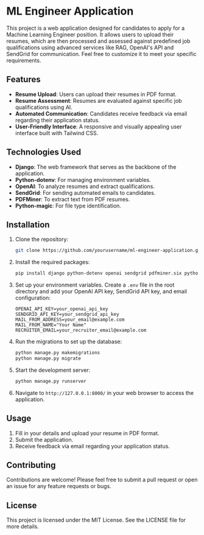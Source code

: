 
# ML Engineer Application

This project is a web application designed for candidates to apply for a Machine Learning Engineer position. It allows users to upload their resumes, which are then processed and assessed against predefined job qualifications using advanced services like RAG, OpenAI's API and SendGrid for communication.
Feel free to customize it to meet your specific requirements.
## Features

- **Resume Upload**: Users can upload their resumes in PDF format.
- **Resume Assessment**: Resumes are evaluated against specific job qualifications using AI.
- **Automated Communication**: Candidates receive feedback via email regarding their application status.
- **User-Friendly Interface**: A responsive and visually appealing user interface built with Tailwind CSS.

## Technologies Used

- **Django**: The web framework that serves as the backbone of the application.
- **Python-dotenv**: For managing environment variables.
- **OpenAI**: To analyze resumes and extract qualifications.
- **SendGrid**: For sending automated emails to candidates.
- **PDFMiner**: To extract text from PDF resumes.
- **Python-magic**: For file type identification.

## Installation

1. Clone the repository:

   ```bash
   git clone https://github.com/yourusername/ml-engineer-application.git
   ```

2. Install the required packages:

   ```bash
   pip install django python-dotenv openai sendgrid pdfminer.six python-magic
   ```

3. Set up your environment variables. Create a `.env` file in the root directory and add your OpenAI API key, SendGrid API key, and email configuration:

   ```plaintext
   OPENAI_API_KEY=your_openai_api_key
   SENDGRID_API_KEY=your_sendgrid_api_key
   MAIL_FROM_ADDRESS=your_email@example.com
   MAIL_FROM_NAME="Your Name"
   RECRUITER_EMAIL=your_recruiter_email@example.com
   ```

4. Run the migrations to set up the database:

   ```bash
   python manage.py makemigrations
   python manage.py migrate
   ```

5. Start the development server:

   ```bash
   python manage.py runserver
   ```

6. Navigate to `http://127.0.0.1:8000/` in your web browser to access the application.

## Usage

1. Fill in your details and upload your resume in PDF format.
2. Submit the application.
3. Receive feedback via email regarding your application status.

## Contributing

Contributions are welcome! Please feel free to submit a pull request or open an issue for any feature requests or bugs.

## License

This project is licensed under the MIT License. See the LICENSE file for more details.
